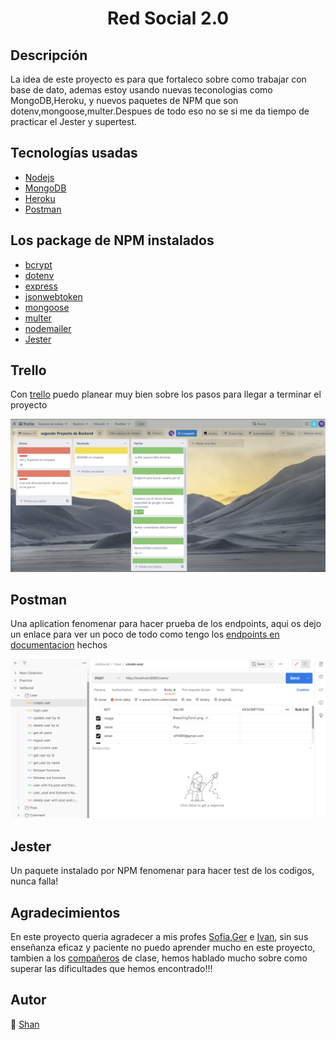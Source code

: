 # <center>Red Social 2.0</center>

## Descripción

La idea de este proyecto es para que fortaleco sobre como trabajar con base de dato, ademas estoy usando nuevas teconologias como MongoDB,Heroku, y nuevos paquetes de NPM que son dotenv,mongoose,multer.Despues de todo eso no se si me da tiempo de practicar el Jester y supertest.

## Tecnologías usadas

* [Nodejs](https://nodejs.org/en/)
* [MongoDB](https://www.mongodb.com/)
* [Heroku](https://id.heroku.com/)
* [Postman](https://www.postman.com/)

## Los package de NPM instalados

* [bcrypt](https://www.npmjs.com/package/bcrypt)
* [dotenv](https://www.npmjs.com/package/dotenv)
* [express](https://www.npmjs.com/package/express)
* [jsonwebtoken](https://www.npmjs.com/package/jsonwebtoken)
* [mongoose](https://www.npmjs.com/package/mongoose)
* [multer](https://www.npmjs.com/package/multer)
* [nodemailer](https://www.npmjs.com/package/nodemailer)
* [Jester](https://www.npmjs.com/package/jester)


## Trello

Con [trello](https://trello.com/invite/b/AmVUTmbO/e34a9c1c5eb839cd8706afc115a70bb7/segundo-proyecto-de-backend) puedo planear muy bien sobre los pasos para llegar a terminar el proyecto

![Trello image](./assets/%E5%B1%8F%E5%B9%95%E6%88%AA%E5%9B%BE%202022-06-06%20205840.png)


## Postman

Una aplication fenomenar para hacer prueba de los endpoints, aqui os dejo un enlace para ver un poco de todo como tengo los [endpoints en documentacion](https://documenter.getpostman.com/view/21014325/Uz5JHFeA) hechos

![Postman image](./assets/%E5%B1%8F%E5%B9%95%E6%88%AA%E5%9B%BE%202022-06-06%20210624.png)


## Jester

Un paquete instalado por NPM fenomenar para hacer test de los codigos, nunca falla!

## Agradecimientos

En este proyecto queria agradecer a mis profes [Sofia](https://github.com/SofiaPinilla),[Ger](https://github.com/GeerDev) e [Ivan](https://github.com/ivanpuebla10), sin sus enseñanza eficaz y paciente no puedo aprender mucho en este proyecto, tambien a los [compañeros](https://github.com/tianfanshan?tab=following) de clase, hemos hablado mucho sobre como superar las dificultades que hemos encontrado!!!

## Autor

:whale2: [Shan](https://github.com/tianfanshan)